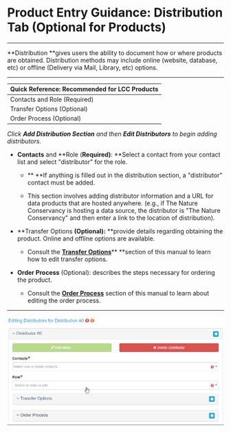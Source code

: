 # Product Entry Guidance: Distribution Tab \(Optional for Products\)

---

**Distribution **gives users the ability to document how or where products are obtained. Distribution methods may include online \(website, database, etc\) or offline \(Delivery via Mail, Library, etc\) options.

---

| Quick Reference: Recommended for LCC Products |
| :--- |
| Contacts and Role \(Required\) |
| Transfer Options \(Optional\) |
| Order Process \(Optional\) |

_Click **Add Distribution Section** and then **Edit Distributors** to begin adding distributors._

* **Contacts** and **Role \(**Required\)**: **Select a contact from your contact list and select "distributor" for the role.

  * ** **If anything is filled out in the distribution section, a "distributor" contact must be added.

  * This section involves adding distributor information and a URL for data products that are hosted anywhere. \(e.g., if The Nature Conservancy is hosting a data source, the distributor is "The Nature Conservancy" and then enter a link to the location of distribution\).

* **Transfer Options **\(Optional\):** **provide details regarding obtaining the product. Online and offline options are available.

  * Consult the [**Transfer Options**](/edit-distributors.md)** **section of this manual to learn how to edit transfer options.

* **Order Process** \(Optional\): describes the steps necessary for ordering the product.

  * Consult the [**Order Process**](/order-process.md) section of this manual to learn about editing the order process.

---

![](/assets/editing_distributors_for_distribution_window.png)

